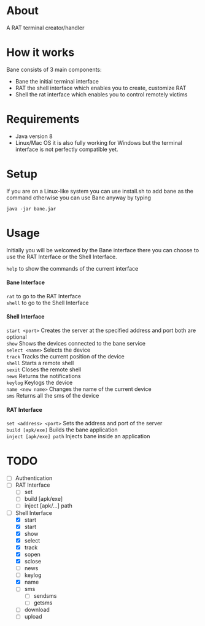 # About

A RAT terminal creator/handler

# How it works

Bane consists of 3 main components:

- Bane the initial terminal interface
- RAT the shell interface which enables you to create, customize RAT
- Shell the rat interface which enables you to control remotely victims

# Requirements

- Java version 8
- Linux/Mac OS it is also fully working for Windows but the terminal interface is not perfectly compatible yet.

# Setup

If you are on a Linux-like system you can use install.sh to add bane as the command otherwise you can use Bane anyway by typing

`java -jar bane.jar`

# Usage

Initially you will be welcomed by the Bane interface there you can choose to use the RAT Interface or the Shell Interface.

`help` to show the commands of the current interface

#### Bane Interface

`rat` to go to the RAT Interface<br>
`shell` to go to the Shell Interface

#### Shell Interface

`start <port>` Creates the server at the specified address and port both are optional<br>
`show` Shows the devices connected to the bane service<br>
`select <name>` Selects the device<br>
`track` Tracks the current position of the device<br>
`shell` Starts a remote shell<br>
`sexit` Closes the remote shell<br>
`news` Returns the notifications<br>
`keylog` Keylogs the device<br>
`name <new name>` Changes the name of the current device<br>
`sms` Returns all the sms of the device

#### RAT Interface

`set <address> <port>` Sets the address and port of the server<br>
`build [apk/exe]` Builds the bane application<br>
`inject [apk/exe] path` Injects bane inside an application


# TODO

- [ ] Authentication
- [ ] RAT Interface
    - [ ] set <address> <port>
    - [ ] build [apk/exe]
    - [ ] inject [apk/...] path
- [ ] Shell Interface
    - [x] start
    - [x] start <port>
    - [x] show
    - [x] select
    - [x] track
    - [x] sopen
    - [x] sclose
    - [ ] news
    - [ ] keylog
    - [x] name
    - [ ] sms
        - [ ] sendsms
        - [ ] getsms
    - [ ] download <file path>
    - [ ] upload <end path>
